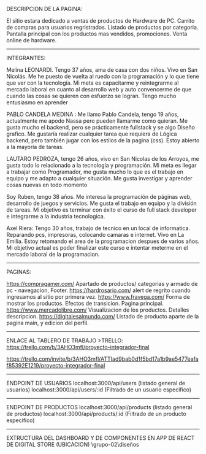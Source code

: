 DESCRIPCION DE LA PAGINA:

El sitio estara dedicado a ventas de productos de Hardware de PC. Carrito de compras para usuarios regristrados. Listado de productos por categoria. Pantalla principal con los productos mas vendidos, promociones. Venta online de hardware.

---

INTEGRANTES:

Melina LEONARDI. Tengo 37 años, ama de casa con dos niños. Vivo en San Nicolás. Me he puesto de vuelta al ruedo con la programación y lo que tiene que ver con la tecnología. Mi meta es capacitarme y reintegrarme al mercado laboral en cuanto al desarrollo web y auto convencerme de que cuando las cosas se quieren con esfuerzo se logran. Tengo mucho entusiasmo en aprender

PABLO CANDELA MEDINA : Me llamo Pablo Candela, tengo 19 años, actualmente me apodo Nassa pero pueden llamarme como quieran. Me gusta mucho el backend, pero se prácticamente fullstack y se algo Diseño grafico. Me gustaría realizar cualquier tarea que requiera de Lógica backend, pero también jugar con los estilos de la pagina (css). Estoy abierto a la mayoría de tareas.

LAUTARO PEDROZA, tengo 26 años, vivo en San Nicolas de los Arroyos, me gusta todo lo relacionado a la tecnología y programación.
Mi meta es llegar a trabajar como Programador, me gusta mucho lo que es el trabajo en equipo y me adapto a cualquier situación. Me gusta investigar y aprender cosas nuevas en todo momento

Soy Ruben, tengo 38 años. Me interesa la programación de páginas web, desarrollo de juegos y servicios. Me gusta el trabajo en equipo y la división de tareas. Mi objetivo es terminar con éxito el curso de full stack developer e integrarme a la industria tecnologica.

Axel Riera: Tengo 30 años, trabajo de tecnico en un local de informatica. Reparando pcs, impresoras, colocando camaras e internet. Vivo en La Emilia. Estoy retomando el area de la programacion despues de varios años. Mi objetivo actual es poder finalizar este curso e intentar meterme en el mercado laboral de la programacion.

---

PAGINAS:

https://compragamer.com/
Apartado de productos/ categorias y armado de pc - navegacion, Footer.
https://hardrosario.com/
alert de regrito cuando ingresamos al sitio por primera vez.
https://www.fravega.com/
Forma de mostrar los productos. Efectos de transicion. Pagina principal.
https://www.mercadolibre.com/
Visualizacion de los productos. Detalles descripcion.
https://digitalesalmundo.com/
Listado de producto aparte de la pagina main, y edicion del perfil.

---

ENLACE AL TABLERO DE TRABAJO >TRELLO:
https://trello.com/b/3AHO3mfl/proyecto-integrador-final

https://trello.com/invite/b/3AHO3mfl/ATTIad9bab0d1f5bd17a1b9ae5477eafaf85392E1219/proyecto-integrador-final

---

ENDPOINT DE USUARIOS
localhost:3000/api/users (listado general de usuarios)
localhost:3000/api/users/:id (Filtrado de un usuario especifico)

---

ENDPOINT DE PRODUCTOS
localhost:3000/api/products (listado general de productos)
localhost:3000/api/products/:id (Filtrado de un producto especifico)

---

EXTRUCTURA DEL DASHBOARD Y DE COMPONENTES EN APP DE REACT DE DIGITAL STORE (UBICACION)
\grupo-02\diseños
